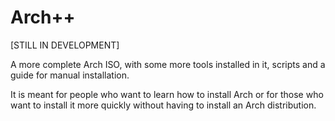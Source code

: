 # Arch++
[STILL IN DEVELOPMENT]

A more complete Arch ISO, with some more tools installed in it, scripts and a guide for manual installation.

It is meant for people who want to learn how to install Arch or for those who want to install it more quickly without having to install an Arch distribution.
